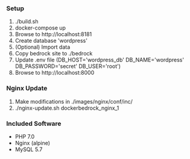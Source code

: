 ### Setup

1. ./build.sh
2. docker-compose up
3. Browse to http://localhost:8181
4. Create database 'wordpress'
5. (Optional) Import data
6. Copy bedrock site to ./bedrock
7. Update .env file (DB_HOST='wordpress_db'
                     DB_NAME='wordpress'
                     DB_PASSWORD='secret'
                     DB_USER='root')
8. Browse to http://localhost:8000

### Nginx Update

1. Make modifications in ./images/nginx/conf/inc/
2. ./nginx-update.sh dockerbedrock_nginx_1

### Included Software

- PHP 7.0
- Nginx (alpine)
- MySQL 5.7